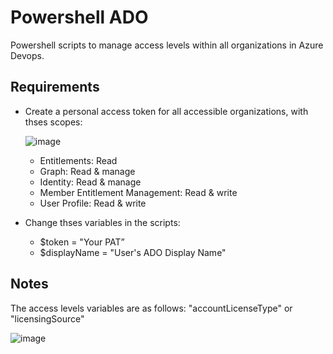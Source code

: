 # Powershell ADO

Powershell scripts to manage access levels within all organizations in Azure Devops.

## Requirements
- Create a personal access token for all accessible organizations, with thses scopes:

  ![image](https://user-images.githubusercontent.com/88986177/234857318-c82a6e44-4f30-4850-9d7c-f0e01fe740f9.png)

  - Entitlements: Read
  - Graph: Read & manage
  - Identity: Read & manage
  - Member Entitlement Management: Read & write
  - User Profile: Read & write

- Change thses variables in the scripts:
  - $token = "Your PAT” 
  - $displayName = "User's ADO Display Name"

## Notes

The access levels variables are as follows:
"accountLicenseType" or "licensingSource"

![image](https://user-images.githubusercontent.com/88986177/234867143-92a56517-6105-46a6-b865-c03fed0512df.png)
